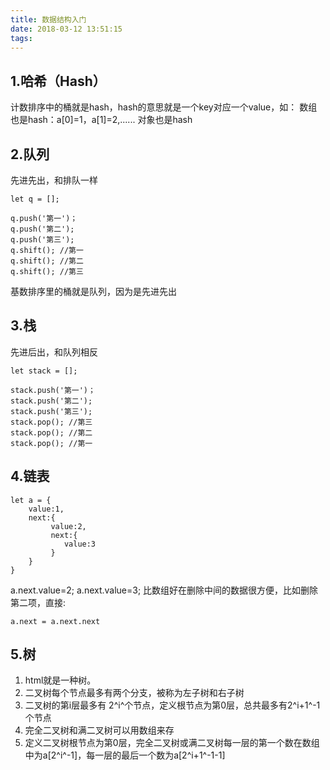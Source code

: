 ```yaml
---
title: 数据结构入门
date: 2018-03-12 13:51:15
tags:
---
```

## 1.哈希（Hash）
计数排序中的桶就是hash，hash的意思就是一个key对应一个value，如：
数组也是hash：a[0]=1，a[1]=2,......
对象也是hash

## 2.队列
先进先出，和排队一样
```
let q = []; 

q.push('第一')；
q.push('第二');
q.push('第三');
q.shift(); //第一
q.shift(); //第二
q.shift(); //第三
```
基数排序里的桶就是队列，因为是先进先出

## 3.栈
先进后出，和队列相反
```
let stack = []; 

stack.push('第一')；
stack.push('第二');
stack.push('第三');
stack.pop(); //第三
stack.pop(); //第二
stack.pop(); //第一
```

## 4.链表
```
let a = {
    value:1,
    next:{
         value:2,
         next:{
            value:3
         }
    }
}
```
a.next.value=2;
a.next.value=3;
比数组好在删除中间的数据很方便，比如删除第二项，直接:
```
a.next = a.next.next
```

## 5.树
1. html就是一种树。
2. 二叉树每个节点最多有两个分支，被称为左子树和右子树
3. 二叉树的第i层最多有 2^i^个节点，定义根节点为第0层，总共最多有2^i+1^-1个节点
4. 完全二叉树和满二叉树可以用数组来存
5. 定义二叉树根节点为第0层，完全二叉树或满二叉树每一层的第一个数在数组中为a[2^i^-1]，每一层的最后一个数为a[2^i+1^-1-1]